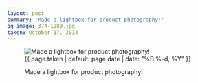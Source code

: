 ```yaml
---
layout: post
summary: 'Made a lightbox for product photography!'
og_image: 374-1280.jpg
taken: October 17, 2014
---
```


<figure class="post">
 <img alt="Made a lightbox for product photography!" sizes="(min-width: 700px) 50vw, calc(100vw - 2rem)" src="{{ site.assets_url }}/374-640.jpg" srcset="{{ site.assets_url }}/374-1280.jpg 1280w, {{ site.assets_url }}/374-960.jpg 960w, {{ site.assets_url }}/374-640.jpg 640w, {{ site.assets_url }}/374-320.jpg 320w"/>
 <figcaption>
  <time>
   {{ page.taken | default: page.date | date: "%B %-d, %Y" }}
  </time>
  <p>
   Made a lightbox for product photography!
  </p>
 </figcaption>
</figure>
